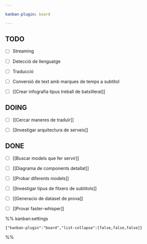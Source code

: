 ```yaml
---

kanban-plugin: board

---
```


## TODO

- [ ] Streaming
- [ ] Detecció de llenguatge
- [ ] Traducció
- [ ] Conversió de text amb marques de temps a subtítol
- [ ] [[Crear infografia tipus treball de batxillerat]]


## DOING

- [ ] [[Cercar maneres de traduïr]]
- [ ] [[Investigar arquitectura de serveis]]


## DONE

- [ ] [[Buscar models que fer servir]]
- [ ] [[Diagrama de components detallat]]
- [ ] [[Probar diferents models]]
- [ ] [[Investigar tipus de fitxers de subtitols]]
- [ ] [[Generacio de dataset de prova]]
- [ ] [[Provar faster-whisper]]




%% kanban:settings
```
{"kanban-plugin":"board","list-collapse":[false,false,false]}
```
%%